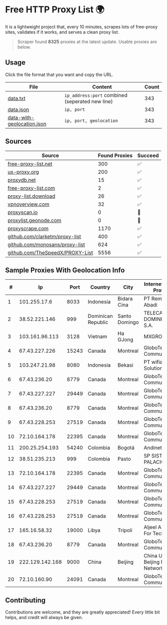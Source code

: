 
# Free HTTP Proxy List 🌍

It is a lightweight project that, every 10 minutes, scrapes lots of free-proxy sites, validates if it works, and serves a clean proxy list.


> Scraper found **8325** proxies at the latest update. Usable proxies are below.

## Usage

Click the file format that you want and copy the URL.


|File|Content|Count|
|----|-------|-----|
|[data.txt](https://raw.githubusercontent.com/themiralay/Proxy-List-World/master/data.txt)|`ip_address:port` combined (seperated new line)|343|
|[data.json](https://raw.githubusercontent.com/themiralay/Proxy-List-World/master/data.json)|`ip, port`|343|
|[data-with-geolocation.json](https://raw.githubusercontent.com/themiralay/Proxy-List-World/master/data-with-geolocation.json)|`ip, port, geolocation`|343|

## Sources

|Source|Found Proxies|Succeed|
|------|-------------|-------|
|[free-proxy-list.net](https://free-proxy-list.net)|300|✅|
|[us-proxy.org](https://www.us-proxy.org)|200|✅|
|[proxydb.net](http://proxydb.net)|15|✅|
|[free-proxy-list.com](https://free-proxy-list.com/?page=&port=&type%5B%5D=http&type%5B%5D=https&up_time=0&search=Search)|2|✅|
|[proxy-list.download](https://www.proxy-list.download/HTTP)|26|✅|
|[vpnoverview.com](https://vpnoverview.com/privacy/anonymous-browsing/free-proxy-servers)|32|✅|
|[proxyscan.io](https://www.proxyscan.io)|0|🚫|
|[proxylist.geonode.com](https://proxylist.geonode.com/api/proxy-list?limit=300&page=1&sort_by=lastChecked&sort_type=desc&protocols=http,https)|0|🚫|
|[proxyscrape.com](https://api.proxyscrape.com/v2/?request=displayproxies&protocol=http&timeout=10000&country=all&ssl=all&anonymity=all)|1170|✅|
|[github.com/clarketm/proxy-list](https://raw.githubusercontent.com/clarketm/proxy-list/master/proxy-list-raw.txt)|400|✅|
|[github.com/monosans/proxy-list](https://raw.githubusercontent.com/monosans/proxy-list/main/proxies/http.txt)|624|✅|
|[github.com/TheSpeedX/PROXY-List](https://raw.githubusercontent.com/TheSpeedX/PROXY-List/master/http.txt)|5556|✅|


## Sample Proxies With Geolocation Info

|#|Ip|Port|Country|City|Internet Service Provider|
|-|--|----|-------|----|-------------------------|
|1|101.255.17.6|8033|Indonesia|Bidara Cina|PT Remala Abadi|
|2|38.52.221.146|999|Dominican Republic|Santo Domingo|TELECABLE DOMINICANO, S.A.|
|3|103.161.96.113|3128|Vietnam|Ha GJong|MXGROUP|
|4|67.43.227.226|15243|Canada|Montreal|GloboTech Communications|
|5|103.247.21.98|8080|Indonesia|Bekasi|PT wifian Solution|
|6|67.43.236.20|8779|Canada|Montreal|GloboTech Communications|
|7|67.43.227.227|29449|Canada|Montreal|GloboTech Communications|
|8|67.43.236.20|8779|Canada|Montreal|GloboTech Communications|
|9|67.43.228.253|27519|Canada|Montreal|GloboTech Communications|
|10|72.10.164.178|22395|Canada|Montreal|GloboTech Communications|
|11|200.25.254.193|54240|Colombia|Bogotá|Andinet ON Line|
|12|38.51.235.213|999|Colombia|Pasto|SP SISTEMAS PALACIOS LTDA|
|13|72.10.164.178|22395|Canada|Montreal|GloboTech Communications|
|14|67.43.227.227|29449|Canada|Montreal|GloboTech Communications|
|15|67.43.228.253|27519|Canada|Montreal|GloboTech Communications|
|16|67.43.228.253|27519|Canada|Montreal|GloboTech Communications|
|17|165.16.58.32|19000|Libya|Tripoli|Aljeel Aljadeed For Technology|
|18|67.43.236.20|8779|Canada|Montreal|GloboTech Communications|
|19|222.129.142.168|9000|China|Beijing|China Unicom Beijing Province Network|
|20|72.10.160.90|24091|Canada|Montreal|GloboTech Communications|



## Contributing

Contributions are welcome, and they are greatly appreciated! Every
little bit helps, and credit will always be given.

